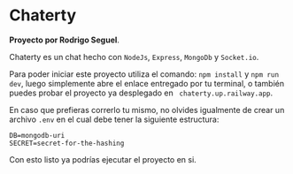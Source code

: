 # Chaterty

**Proyecto por Rodrigo Seguel**.

Chaterty es un chat hecho con `NodeJs`, `Express`, `MongoDb` y `Socket.io`.

Para poder iniciar este proyecto utiliza el comando: `npm install` y `npm run dev`, luego simplemente abre el enlace entregado por tu terminal, o también puedes probar el proyecto ya desplegado en ` chaterty.up.railway.app`.

En caso que prefieras correrlo tu mismo, no olvides igualmente de crear un archivo `.env` en el cual debe tener la siguiente estructura:

~~~
DB=mongodb-uri
SECRET=secret-for-the-hashing
~~~

Con esto listo ya podrías ejecutar el proyecto en si.